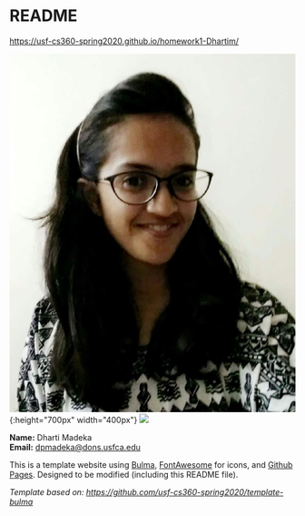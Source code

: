 # README

<https://usf-cs360-spring2020.github.io/homework1-Dhartim/>

![Profile Image](profile.jpg){:height="700px" width="400px"}
<img src="https://github.com/favicon.ico" width="48">

**Name:** Dharti Madeka  
**Email:** <dpmadeka@dons.usfca.edu>

This is a template website using [Bulma](https://bulma.io/), [FontAwesome](https://origin.fontawesome.com/) for icons, and [Github Pages](). Designed to be modified (including this README file).

*Template based on: <https://github.com/usf-cs360-spring2020/template-bulma>*
